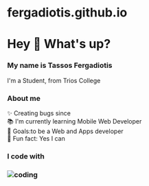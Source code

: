 # fergadiotis.github.io

<h1 align="left"> Hey 👋 What's up?</h1>

### My name is Tassos Fergadiotis
 I'm a Student, from Trios College

### About me
<p align="left">✨ Creating bugs since<br>📚 I'm currently learning Mobile Web Developer<br>🎯 Goals:to be a Web and Apps developer<br>🎲 Fun fact: Yes I can</p>

### I code with 

### <img align="left" alt="coding" lengh="40" src="https://www.bing.com/images/search?view=detailv2&form=SBIHVR&darkschemeovr=1&iss=sbi&q=imgurl:https%3A%2F%2Fgithub.githubassets.com%2Fassets%2FGitHub-Mark-ea2971cee799.png&pageurl=https%3A%2F%2Fgithub.com%2Flogos&pagetl=GitHub+Logos+and+Usage&imgalt=GitHub+Logomark&imgsz=200x199&selectedindex=1&id=https%3A%2F%2Fradxa.com%2Fcomponents%2Fgitoff.png&ccid=yCdM9Tdz&simid=608038099866099589&ck=E8F69E60F4AA4F9A72AFCD5B99097848&thid=OIP.yCdM9TdzWp6HRCgCJ9Ow-AAAAA&mediaurl=https%3A%2F%2Fradxa.com%2Fcomponents%2Fgitoff.png&exph=336&expw=336&cdnurl=https%3A%2F%2Fth.bing.com%2Fth%2Fid%2FR.c8274cf537735a9e8744280227d3b0f8%3Frik%3DzqotmfzcIg4YQw%26pid%3DImgRaw%26r%3D0&vt=2&sim=11">
